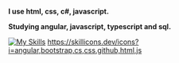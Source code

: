 <strong>I use html, css, c#, javascript.

Studying angular, javascript, typescript and sql.</strong>

[![My Skills](https://skillicons.dev/icons?i=js,html,css,wasm)](https://skillicons.dev)
https://skillicons.dev/icons?i=angular,bootstrap,cs,css,github,html,js
